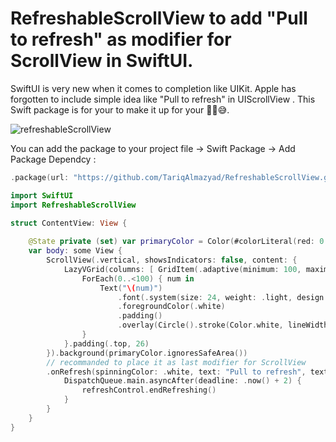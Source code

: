 # RefreshableScrollView to add "Pull to refresh" as modifier for ScrollView in SwiftUI.

SwiftUI is very new when it comes to completion like UIKit. Apple has forgotten to include simple idea like "Pull to refresh" in UIScrollView . 
This Swift package is for your to make it up for your ✌🏻😅. 

![refreshableScrollView](https://user-images.githubusercontent.com/34104180/119067744-618cc280-b9eb-11eb-9066-8364f54bddb4.gif)


You can add the package to your project file -> Swift Package -> Add Package Dependcy :

```swift
.package(url: "https://github.com/TariqAlmazyad/RefreshableScrollView.git")
```



```swift
import SwiftUI
import RefreshableScrollView

struct ContentView: View {
    
    @State private (set) var primaryColor = Color(#colorLiteral(red: 0.1601605713, green: 0.1644997299, blue: 0.186186552, alpha: 1))
    var body: some View {
        ScrollView(.vertical, showsIndicators: false, content: {
            LazyVGrid(columns: [ GridItem(.adaptive(minimum: 100, maximum: 200)), ]) {
                ForEach(0..<100) { num in
                    Text("\(num)")
                        .font(.system(size: 24, weight: .light, design: .rounded))
                        .foregroundColor(.white)
                        .padding()
                        .overlay(Circle().stroke(Color.white, lineWidth: 0.2))
                }
            }.padding(.top, 26)
        }).background(primaryColor.ignoresSafeArea())
        // recommanded to place it as last modifier for ScrollView 
        .onRefresh(spinningColor: .white, text: "Pull to refresh", textColor: .white, backgroundColor: primaryColor) { refreshControl in
            DispatchQueue.main.asyncAfter(deadline: .now() + 2) {
                refreshControl.endRefreshing()
            }
        }
    }
}

```
